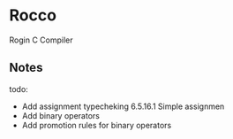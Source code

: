 # Rocco

Rogin C Compiler

## Notes

todo:

- Add assignment typecheking 6.5.16.1 Simple assignmen
- Add binary operators
- Add promotion rules for binary operators
